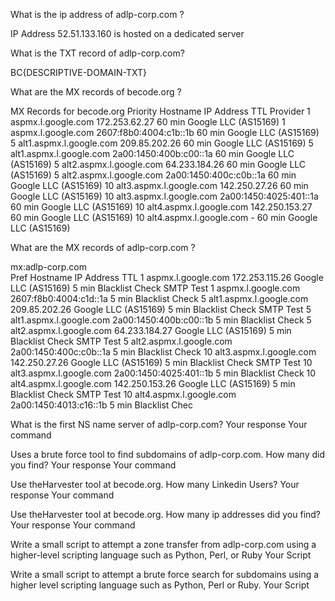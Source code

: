 What is the ip address of adlp-corp.com ?

IP Address	52.51.133.160 is hosted on a dedicated server

What is the TXT record of adlp-corp.com?


BC{DESCRIPTIVE-DOMAIN-TXT}


What are the MX records of becode.org ?


MX Records for becode.org
Priority	Hostname	IP Address	TTL	Provider
1	aspmx.l.google.com	172.253.62.27	60 min	Google LLC (AS15169)
1	aspmx.l.google.com	2607:f8b0:4004:c1b::1b	60 min	Google LLC (AS15169)
5	alt1.aspmx.l.google.com	209.85.202.26	60 min	Google LLC (AS15169)
5	alt1.aspmx.l.google.com	2a00:1450:400b:c00::1a	60 min	Google LLC (AS15169)
5	alt2.aspmx.l.google.com	64.233.184.26	60 min	Google LLC (AS15169)
5	alt2.aspmx.l.google.com	2a00:1450:400c:c0b::1a	60 min	Google LLC (AS15169)
10	alt3.aspmx.l.google.com	142.250.27.26	60 min	Google LLC (AS15169)
10	alt3.aspmx.l.google.com	2a00:1450:4025:401::1a	60 min	Google LLC (AS15169)
10	alt4.aspmx.l.google.com	142.250.153.27	60 min	Google LLC (AS15169)
10	alt4.aspmx.l.google.com	-	60 min	Google LLC (AS15169)



What are the MX records of adlp-corp.com ?


mx:adlp-corp.com     
Pref	Hostname	IP Address	TTL	
1	aspmx.l.google.com	172.253.115.26
Google LLC (AS15169)	5 min	Blacklist Check      SMTP Test
1	aspmx.l.google.com	2607:f8b0:4004:c1d::1a	5 min	Blacklist Check
5	alt1.aspmx.l.google.com	209.85.202.26
Google LLC (AS15169)	5 min	Blacklist Check      SMTP Test
5	alt1.aspmx.l.google.com	2a00:1450:400b:c00::1b	5 min	Blacklist Check
5	alt2.aspmx.l.google.com	64.233.184.27
Google LLC (AS15169)	5 min	Blacklist Check      SMTP Test
5	alt2.aspmx.l.google.com	2a00:1450:400c:c0b::1a	5 min	Blacklist Check
10	alt3.aspmx.l.google.com	142.250.27.26
Google LLC (AS15169)	5 min	Blacklist Check      SMTP Test
10	alt3.aspmx.l.google.com	2a00:1450:4025:401::1b	5 min	Blacklist Check
10	alt4.aspmx.l.google.com	142.250.153.26
Google LLC (AS15169)	5 min	Blacklist Check      SMTP Test
10	alt4.aspmx.l.google.com	2a00:1450:4013:c16::1b	5 min	Blacklist Chec



What is the first NS name server of adlp-corp.com?
Your response Your command

Uses a brute force tool to find subdomains of adlp-corp.com. How many did you find?
Your response Your command

Use theHarvester tool at becode.org. How many Linkedin Users?
Your response Your command

Use theHarvester tool at becode.org. How many ip addresses did you find?
Your response Your command

Write a small script to attempt a zone transfer from adlp-corp.com using a higher-level scripting language such as Python, Perl, or Ruby
Your Script

Write a small script to attempt a brute force search for subdomains using a higher level scripting language such as Python, Perl or Ruby.
Your Script
